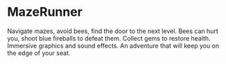 # MazeRunner
Navigate mazes, avoid bees, find the door to the next level. Bees can hurt you, shoot blue fireballs to defeat them. Collect gems to restore health. Immersive graphics and sound effects. An adventure that will keep you on the edge of your seat.
